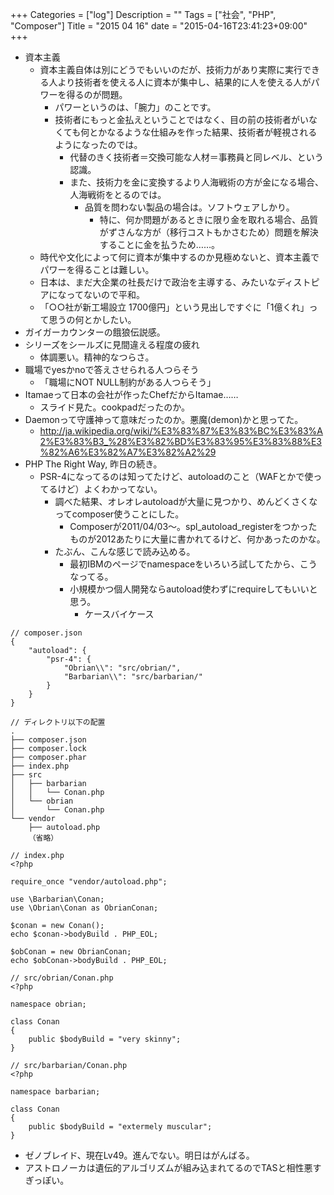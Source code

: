 +++
Categories = ["log"]
Description = ""
Tags = ["社会", "PHP", "Composer"]
Title = "2015 04 16"
date = "2015-04-16T23:41:23+09:00"
+++

* 資本主義
	* 資本主義自体は別にどうでもいいのだが、技術力があり実際に実行できる人より技術者を使える人に資本が集中し、結果的に人を使える人がパワーを得るのが問題。
		* パワーというのは、「腕力」のことです。
		* 技術者にもっと金払えということではなく、目の前の技術者がいなくても何とかなるような仕組みを作った結果、技術者が軽視されるようになったのでは。
			* 代替のきく技術者＝交換可能な人材＝事務員と同レベル、という認識。
			* また、技術力を金に変換するより人海戦術の方が金になる場合、人海戦術をとるのでは。
				* 品質を問わない製品の場合は。ソフトウェアしかり。
					* 特に、何か問題があるときに限り金を取れる場合、品質がずさんな方が（移行コストもかさむため）問題を解決することに金を払うため……。
	* 時代や文化によって何に資本が集中するのか見極めないと、資本主義でパワーを得ることは難しい。
	* 日本は、まだ大企業の社長だけで政治を主導する、みたいなディストピアになってないので平和。
	* 「○○社が新工場設立 1700億円」という見出しですぐに「1億くれ」って思うの何とかしたい。
* ガイガーカウンターの餓狼伝説感。
* シリーズをシールズに見間違える程度の疲れ
	* 体調悪い。精神的なつらさ。
* 職場でyesかnoで答えさせられる人つらそう
	* 「職場にNOT NULL制約がある人つらそう」
* Itamaeって日本の会社が作ったChefだからItamae……
	* スライド見た。cookpadだったのか。
* Daemonって守護神って意味だったのか。悪魔(demon)かと思ってた。
	* http://ja.wikipedia.org/wiki/%E3%83%87%E3%83%BC%E3%83%A2%E3%83%B3_%28%E3%82%BD%E3%83%95%E3%83%88%E3%82%A6%E3%82%A7%E3%82%A2%29
* PHP The Right Way, 昨日の続き。
	* PSR-4になってるのは知ってたけど、autoloadのこと（WAFとかで使ってるけど）よくわかってない。
		* 調べた結果、オレオレautoloadが大量に見つかり、めんどくさくなってcomposer使うことにした。
			* Composerが2011/04/03〜。spl_autoload_registerをつかったものが2012あたりに大量に書かれてるけど、何かあったのかな。
		* たぶん、こんな感じで読み込める。
			* 最初IBMのページでnamespaceをいろいろ試してたから、こうなってる。
			* 小規模かつ個人開発ならautoload使わずにrequireしてもいいと思う。
				* ケースバイケース

```
// composer.json
{
    "autoload": {
        "psr-4": {
            "Obrian\\": "src/obrian/",
            "Barbarian\\": "src/barbarian/"
        }
    }
}

// ディレクトリ以下の配置
.
├── composer.json
├── composer.lock
├── composer.phar
├── index.php
├── src
│   ├── barbarian
│   │   └── Conan.php
│   └── obrian
│       └── Conan.php
└── vendor
    ├── autoload.php
	（省略）
	
// index.php
<?php

require_once "vendor/autoload.php";

use \Barbarian\Conan;
use \Obrian\Conan as ObrianConan;

$conan = new Conan();
echo $conan->bodyBuild . PHP_EOL;

$obConan = new ObrianConan;
echo $obConan->bodyBuild . PHP_EOL;

// src/obrian/Conan.php
<?php

namespace obrian;

class Conan
{
    public $bodyBuild = "very skinny";
}

// src/barbarian/Conan.php
<?php

namespace barbarian;

class Conan
{
    public $bodyBuild = "extermely muscular";
}

```

* ゼノブレイド、現在Lv49。進んでない。明日はがんばる。
* アストロノーカは遺伝的アルゴリズムが組み込まれてるのでTASと相性悪すぎっぽい。